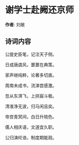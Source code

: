 # 谢学士赴阙还京师

**作者**: 刘敞

## 诗词内容

公提史臣笔，记注天子侧。

日成唐虞风，噩噩在典策。

家声继纯粹，论著多切直。

周南未成书，流涕尝感激。

忽从东溟飞，上拱宸斗极。

清淮净无波，归马闲且奕。

帝宫青冥间，白日升晓色。

儒人相庆语，文道宜久职。

公归演纶诰，制度期能觌。


